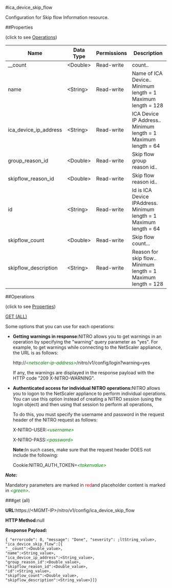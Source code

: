 #ica_device_skip_flow

Configuration for Skip flow Information resource.


##Properties 
<span>(click to see [Operations](#opera))</span>


<table><thead><tr><th>Name</th><th>Data Type</th><th>Permissions</th><th>Description</th></tr></thead><tbody><tr><td>__count</td><td>&lt;Double></td><td>Read-write</td><td>count..</td></tr><tr><td>name</td><td>&lt;String></td><td>Read-write</td><td>Name of ICA Device..<br>Minimum length = 1<br>Maximum length = 128</td></tr><tr><td>ica_device_ip_address</td><td>&lt;String></td><td>Read-write</td><td>ICA Device IP Address..<br>Minimum length = 1<br>Maximum length = 64</td></tr><tr><td>group_reason_id</td><td>&lt;Double></td><td>Read-write</td><td>Skip flow group reason id..</td></tr><tr><td>skipflow_reason_id</td><td>&lt;Double></td><td>Read-write</td><td>Skip flow reason id..</td></tr><tr><td>id</td><td>&lt;String></td><td>Read-write</td><td>Id is ICA Device IPAddress.<br>Minimum length = 1<br>Maximum length = 64</td></tr><tr><td>skipflow_count</td><td>&lt;Double></td><td>Read-write</td><td>Skip flow count...</td></tr><tr><td>skipflow_description</td><td>&lt;String></td><td>Read-write</td><td>Reason for skip flow..<br>Minimum length = 1<br>Maximum length = 128</td></tr></tbody></table>
##Operations 
<span>(click to see [Properties](#prope))</span>


[GET (ALL)](#get-)


Some options that you can use for each operations:
<ul><li><p><b>Getting warnings in response:</b>NITRO allows you to get warnings in an operation by specifying the "warning" query parameter as "yes". For example, to get warnings while connecting to the NetScaler appliance, the URL is as follows:</p><p>http://<span style="color:green;font-style:italic;">&lt;netscaler-ip-address&gt;</span>/nitro/v1/config/login?warning=yes</p><p>If any, the warnings are displayed in the response payload with the HTTP code "209 X-NITRO-WARNING".</p></li><li><p><b>Authenticated access for individual NITRO operations:</b>NITRO allows you to logon to the NetScaler appliance to perform individual operations. You can use this option instead of creating a NITRO session (using the login object) and then using that session to perform all operations,</p><p>To do this, you must specify the username and password in the request header of the NITRO request as follows:</p><p>X-NITRO-USER:<span style="color:green;font-style:italic;">&lt;username&gt;</span></p><p>X-NITRO-PASS:<span style="color:green;font-style:italic;">&lt;password&gt;</span></p><p><b>Note:</b>In such cases, make sure that the request header DOES not include the following:</p><p>Cookie:NITRO_AUTH_TOKEN=<span style="color:green;font-style:italic;">&lt;tokenvalue&gt;</span></p></li></ul>



***Note:*** 
Mandatory parameters are marked in <span style="color:#FF0000;">red</span>and placeholder content is marked in <span style="color:green;font-style:italic">&lt;green&gt;</span>.

###get (all)



<b>URL:</b>https://&lt;MGMT-IP&gt;/nitro/v1/config/ica_device_skip_flow
<b>HTTP Method:</b>null
<b>Response Payload: </b>```{ "errorcode": 0, "message": "Done", "severity": ;ltString_value>, "ica_device_skip_flow":[{"__count":<Double_value>,"name":<String_value>,"ica_device_ip_address":<String_value>,"group_reason_id":<Double_value>,"skipflow_reason_id":<Double_value>,"id":<String_value>,"skipflow_count":<Double_value>,"skipflow_description":<String_value>}]}```



